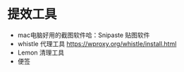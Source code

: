 # 提效工具

- mac电脑好用的截图软件哈：Snipaste 贴图软件
- whistle 代理工具 <https://wproxy.org/whistle/install.html>
- Lemon 清理工具
- 便签